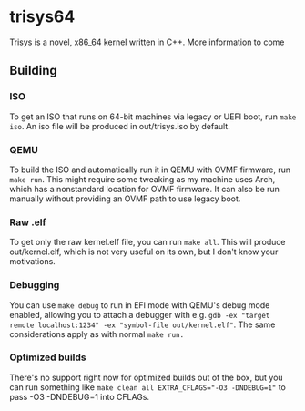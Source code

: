# trisys64
Trisys is a novel, x86_64 kernel written in C++. More information to come

## Building
### ISO
To get an ISO that runs on 64-bit machines via legacy or UEFI boot, run `make iso`. An iso file will be produced in out/trisys.iso by default.
### QEMU
To build the ISO and automatically run it in QEMU with OVMF firmware, run `make run`. This might require some tweaking as my machine uses Arch, which has a nonstandard location for OVMF firmware. It can also be run manually without providing an OVMF path to use legacy boot.
### Raw .elf
To get only the raw kernel.elf file, you can run `make all`. This will produce out/kernel.elf, which is not very useful on its own, but I don't know your motivations.
### Debugging
You can use `make debug` to run in EFI mode with QEMU's debug mode enabled, allowing you to attach a debugger with e.g. `gdb -ex "target remote localhost:1234" -ex "symbol-file out/kernel.elf"`. The same considerations apply as with normal `make run.`
### Optimized builds
There's no support right now for optimized builds out of the box, but you can run something like `make clean all EXTRA_CFLAGS="-O3 -DNDEBUG=1"` to pass -O3 -DNDEBUG=1 into CFLAGs.
